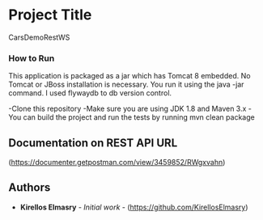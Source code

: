 # Project Title

CarsDemoRestWS


### How to Run

This application is packaged as a jar which has Tomcat 8 embedded. No Tomcat or JBoss installation is necessary. You run it using the java -jar command. I used flywaydb to db version control.


-Clone this repository
-Make sure you are using JDK 1.8 and Maven 3.x
-You can build the project and run the tests by running mvn clean package



## Documentation on REST API URL

(https://documenter.getpostman.com/view/3459852/RWgxvahn)


## Authors

* **Kirellos Elmasry** - *Initial work* - (https://github.com/KirellosElmasry)




